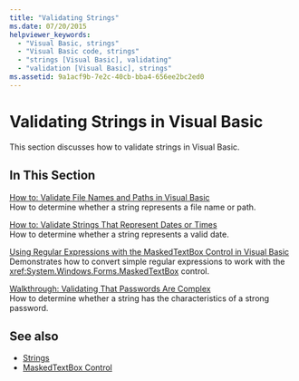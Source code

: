 ```yaml
---
title: "Validating Strings"
ms.date: 07/20/2015
helpviewer_keywords: 
  - "Visual Basic, strings"
  - "Visual Basic code, strings"
  - "strings [Visual Basic], validating"
  - "validation [Visual Basic], strings"
ms.assetid: 9a1acf9b-7e2c-40cb-bba4-656ee2bc2ed0
---
```

# Validating Strings in Visual Basic

This section discusses how to validate strings in Visual Basic.  
  
## In This Section  

 [How to: Validate File Names and Paths in Visual Basic](how-to-validate-file-names-and-paths.md)  
 How to determine whether a string represents a file name or path.  
  
 [How to: Validate Strings That Represent Dates or Times](how-to-validate-strings-that-represent-dates-or-times.md)  
 How to determine whether a string represents a valid date.  
  
 [Using Regular Expressions with the MaskedTextBox Control in Visual Basic](using-regular-expressions-with-the-maskedtextbox-control.md)  
 Demonstrates how to convert simple regular expressions to work with the <xref:System.Windows.Forms.MaskedTextBox> control.  
  
 [Walkthrough: Validating That Passwords Are Complex](walkthrough-validating-that-passwords-are-complex.md)  
 How to determine whether a string has the characteristics of a strong password.  
  
## See also

- [Strings](index.md)
- [MaskedTextBox Control](/dotnet/desktop/winforms/controls/maskedtextbox-control-windows-forms)
